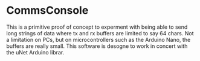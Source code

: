 # CommsConsole
This is a primitive proof of concept to experment with being able to send long strings of data where tx and rx buffers are limited to say 64 chars.  Not a limitation on PCs, but on microcontrollers such as the Arduino Nano, the buffers are really small.  This software is desogne to work in concert with the uNet Arduino librar.

